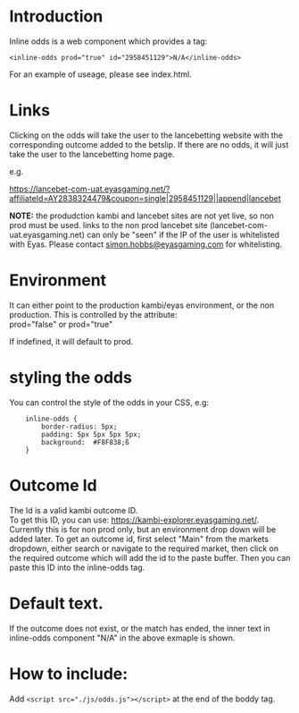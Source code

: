 # Introduction 
Inline odds is a web component which provides a tag: 

    <inline-odds prod="true" id="2958451129">N/A</inline-odds>

For an example of useage, please see index.html.

# Links
Clicking on the odds will take the user to the lancebetting website with the corresponding outcome added to the betslip. If there are no odds, it will just take the user to the lancebetting home page.

e.g.

https://lancebet-com-uat.eyasgaming.net/?affiliateId=AY2838324479&coupon=single|2958451129||append|lancebet

**NOTE:** the produdction kambi and lancebet sites are not yet live, so non prod must be used.  links to the non prod lancebet site (lancebet-com-uat.eyasgaming.net) can only be "seen" if the IP of the user is whitelisted with Eyas.  Please contact simon.hobbs@eyasgaming.com for whitelisting.

# Environment
It can either point to the production kambi/eyas environment, or the non production.
This is controlled by the attribute:     
    prod="false"  or   prod="true"

If indefined, it will default to prod.

# styling the odds
You can control the style of the odds in your CSS, e.g:

        inline-odds {
            border-radius: 5px; 
            padding: 5px 5px 5px 5px;
            background:  #F8F838;ß
        }

# Outcome Id
The Id is a valid kambi outcome ID.  
To get this ID, you can use: https://kambi-explorer.eyasgaming.net/.
Currently this is for non prod only, but an environment drop down will be added later.
To get an outcome id, first select "Main" from the markets dropdown, either search or navigate to the required market, then click on the required outcome which will add the id to the paste buffer.  Then you can paste this ID into the inline-odds tag.

# Default text.
If the outcome does not exist, or the match has ended, the inner text in inline-odds component "N/A" in the above exmaple is shown.

# How to include:
Add  `<script src="./js/odds.js"></script>` at the end of the boddy tag.

